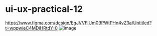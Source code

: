 # ui-ux-practical-12
https://www.figma.com/design/EgJVVFIUm09PWtPHn4vZ3a/Untitled?t=wppwieC4MDiHRtdY-0
![image](https://github.com/user-attachments/assets/d25dca93-0946-45e3-af8b-861254ec01da)
